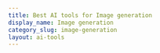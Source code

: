 ```yaml
---
title: Best AI tools for Image generation
display_name: Image generation
category_slug: image-generation
layout: ai-tools
---
```

